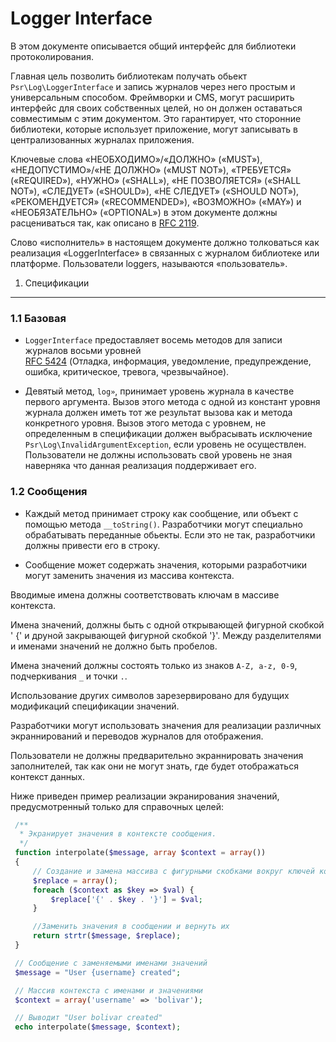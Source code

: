 Logger Interface
================

В этом документе описывается общий интерфейс для библиотеки протоколирования.

Главная цель позволить библиотекам получать обьект `Psr\Log\LoggerInterface`
и запись журналов через него простым и универсальным способом. Фреймворки и CMS,
могут расширить интерфейс для своих собственных целей, но он должен оставаться 
совместимым с этим документом. Это гарантирует, что сторонние библиотеки, 
которые использует приложение, могут записывать в централизованных журналах приложения. 

Ключевые слова «НЕОБХОДИМО»/«ДОЛЖНО» («MUST»), «НЕДОПУСТИМО»/«НЕ ДОЛЖНО» («MUST NOT»), «ТРЕБУЕТСЯ»
(«REQUIRED»), «НУЖНО» («SHALL»), «НЕ ПОЗВОЛЯЕТСЯ» («SHALL NOT»), «СЛЕДУЕТ»
(«SHOULD»), «НЕ СЛЕДУЕТ» («SHOULD NOT»), «РЕКОМЕНДУЕТСЯ» («RECOMMENDED»),
«ВОЗМОЖНО» («MAY») и «НЕОБЯЗАТЕЛЬНО» («OPTIONAL»)
в этом документе должны расцениваться так, как описано в [RFC 2119].

Слово «исполнитель» в настоящем документе должно толковаться как реализация «LoggerInterface»
в связанных с журналом библиотеке или платформе.
Пользователи loggers, называются «пользователь».

[RFC 2119]: http://www.ietf.org/rfc/rfc2119.txt

1. Спецификации
-----------------

### 1.1 Базовая

- `LoggerInterface` предоставляет восемь методов для записи журналов восьми уровней  
[RFC 5424][] (Отладка, информация, уведомление, предупреждение, ошибка, критическое,
тревога, чрезвычайное).

[RFC 5424]: http://tools.ietf.org/html/rfc5424

- Девятый метод, `log»`, принимает уровень журнала в качестве первого аргумента.
Вызов этого метода с одной из констант уровня журнала должен иметь
тот же результат вызова как и метода конкретного уровня. Вызов этого метода с уровнем,
не определенным в спецификации должен выбрасывать исключение `Psr\Log\InvalidArgumentException`, 
если уровень не осуществлен. Пользователи не должны использовать свой уровень не зная наверняка
что данная реализация поддерживает его.

### 1.2 Сообщения

- Каждый метод принимает строку как сообщение, или объект с помощью метода `__toString()`.
Разработчики могут специально обрабатывать переданные обьекты. Если это не так, 
разработчики должны привести его в строку.

- Сообщение может содержать значения, которыми разработчики могут заменить
значения из массива контекста.

Вводимые имена должны соответствовать ключам в массиве контекста.

Имена значений, должны быть с одной открывающей фигурной скобкой ' {' и
друной закрывающей фигурной скобкой '}'. Между разделителями и именами значений не должно быть пробелов.

Имена значений должны состоять только из знаков `A-Z, a-z, 0-9`, подчеркивания `_` и точки `.`.

Использование других символов зарезервировано для будущих модификаций спецификации значений.

Разработчики могут использовать значения для реализации различных экраннирований и переводов журналов для отображения.

Пользователи не должны предварительно экраннировать значения заполнителей, так как они не могут знать,
где будет отображаться контекст данных.

Ниже приведен пример реализации экранирования значений, предусмотренный только для справочных целей:

 ```php
  /**
   * Экранирует значения в контексте сообщения.
   */
  function interpolate($message, array $context = array())
  {
      // Создание и замена массива с фигурными скобками вокруг ключей контекста
      $replace = array();
      foreach ($context as $key => $val) {
          $replace['{' . $key . '}'] = $val;
      }

      //Заменить значения в сообщении и вернуть их
      return strtr($message, $replace);
  }

  // Сообщение с заменяемыми именами значений
  $message = "User {username} created";

  // Массив контекста с именами и значениями
  $context = array('username' => 'bolivar');

  // Выводит "User bolivar created"
  echo interpolate($message, $context);
  ```
